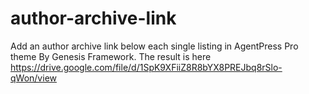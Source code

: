 # author-archive-link
Add an author archive link below each single listing in AgentPress Pro theme By Genesis Framework.
The result is here https://drive.google.com/file/d/1SpK9XFiiZ8R8bYX8PREJbq8rSlo-qWon/view

